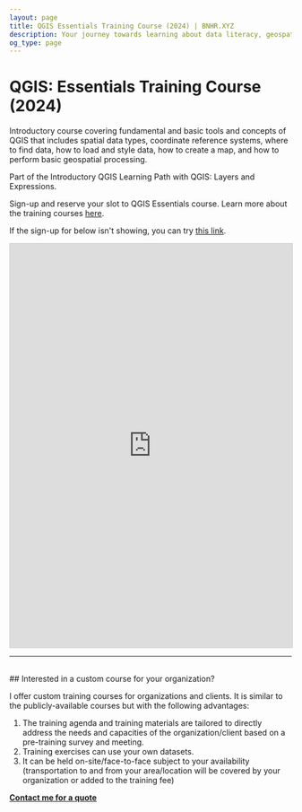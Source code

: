 ```yaml
---
layout: page
title: QGIS Essentials Training Course (2024) | BNHR.XYZ 
description: Your journey towards learning about data literacy, geospatial, and free and open source software starts here.
og_type: page
---
```


# QGIS: Essentials Training Course (2024)

Introductory course covering fundamental and basic tools and concepts of QGIS that includes spatial data types, coordinate reference systems, where to find data, how to load and style data, how to create a map, and how to perform basic geospatial processing.

Part of the Introductory QGIS Learning Path with QGIS: Layers and Expressions.

Sign-up and reserve your slot to QGIS Essentials course. Learn more about the training courses [here]({{site.baseurl}}/courses/2024/).

If the sign-up for below isn't showing, you can try [this link](https://airtable.com/appYdMRAHH2BCShei/shrWfEVrAsdcWeSa3).

<iframe class="airtable-embed" src="https://airtable.com/embed/appYdMRAHH2BCShei/shrWfEVrAsdcWeSa3?backgroundColor=cyan" frameborder="0" onmousewheel="" width="100%" height="720" style="background: transparent; border: 1px solid #ccc;"></iframe>

<hr><br>
## Interested in a custom course for your organization?

I offer custom training courses for organizations and clients.  It is similar to the publicly-available courses but with the following advantages:

1. The training agenda and training materials are tailored to directly address the needs and capacities of the organization/client based on a pre-training survey and meeting.
2. Training exercises can use your own datasets.
3. It can be held on-site/face-to-face subject to your availability (transportation to and from your area/location will be covered by your organization or added to the training fee)

<div class="d-flex justify-content-start py-2"><a
    href="{{site.baseurl}}/#contact"
    target="_blank" class="btn btn-lg bg-success col-sm-12 col-md-6" role="button"
    aria-disabled="true"><strong class="text-white">Contact me for a quote</strong></a>
</div> 